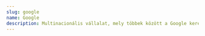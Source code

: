 ```yaml
---
slug: google
name: Google
description: Multinacionális vállalat, mely többek között a Google keresőmotort fejleszti.
---
```

